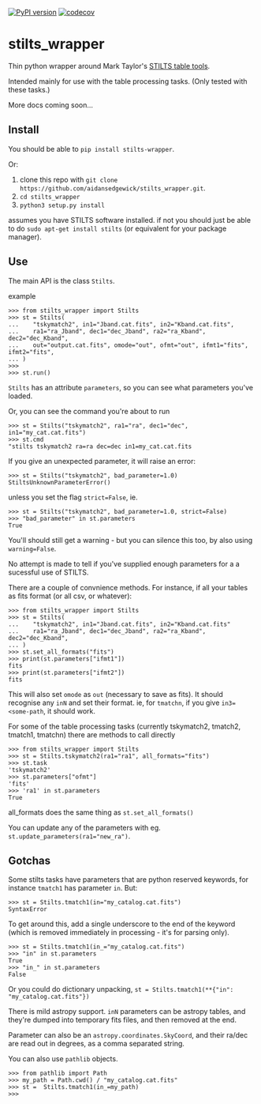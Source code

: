 [![PyPI version](https://badge.fury.io/py/stilts-wrapper.svg)](https://badge.fury.io/py/stilts-wrapper)
[![codecov](https://codecov.io/gh/aidansedgewick/stilts_wrapper/branch/main/graph/badge.svg?token=MZI48732VB)](https://codecov.io/gh/aidansedgewick/stilts_wrapper)

# stilts_wrapper

Thin python wrapper around Mark Taylor's [STILTS table tools](http://www.star.bris.ac.uk/~mbt/stilts/ "STILTS homepage").

Intended mainly for use with the table processing tasks.
(Only tested with these tasks.)

More docs coming soon...

## Install

You should be able to `pip install stilts-wrapper`.

Or:
1) clone this repo with `git clone https://github.com/aidansedgewick/stilts_wrapper.git`.
2) `cd stilts_wrapper`
3) `python3 setup.py install`

assumes you have STILTS software installed. if not you should just be able
to do `sudo apt-get install stilts` (or equivalent for your package manager).

## Use

The main API is the class `Stilts`.

example

```
>>> from stilts_wrapper import Stilts
>>> st = Stilts(
...    "tskymatch2", in1="Jband.cat.fits", in2="Kband.cat.fits",
...    ra1="ra_Jband", dec1="dec_Jband", ra2="ra_Kband", dec2="dec_Kband",
...    out="output.cat.fits", omode="out", ofmt="out", ifmt1="fits", ifmt2="fits",
... )  
>>>
>>> st.run()
```

`Stilts` has an attribute `parameters`, so you can see what 
parameters you've loaded.

Or, you can see the command you're about to run

```
>>> st = Stilts("tskymatch2", ra1="ra", dec1="dec", in1="my_cat.cat.fits")
>>> st.cmd
"stilts tskymatch2 ra=ra dec=dec in1=my_cat.cat.fits
```

If you give an unexpected parameter, it will raise an error:

```
>>> st = Stilts("tskymatch2", bad_parameter=1.0)
StiltsUnknownParameterError()
```

unless you set the flag `strict=False`, ie.
```
>>> st = Stilts("tskymatch2", bad_parameter=1.0, strict=False)
>>> "bad_parameter" in st.parameters
True
```

You'll should still get a warning - but you can silence this too, by also using  `warning=False`.

No attempt is made to tell if you've supplied enough parameters for a
a sucessful use of STILTS.


There are a couple of convnience methods. For instance,
if all your tables as fits format (or all csv, or whatever):

```
>>> from stilts_wrapper import Stilts
>>> st = Stilts(
...    "tskymatch2", in1="Jband.cat.fits", in2="Kband.cat.fits"
...    ra1="ra_Jband", dec1="dec_Jband", ra2="ra_Kband", dec2="dec_Kband",
... )
>>> st.set_all_formats("fits")
>>> print(st.parameters["ifmt1"])
fits
>>> print(st.parameters["ifmt2"])
fits
```

This will also set `omode` as `out` (necessary to save as fits).
It should recognise any `inN` and set their format. 
ie, for `tmatchn`, if you give `in3=<some-path`, it should work.


For some of the table processing tasks (currently tskymatch2, tmatch2, tmatch1, tmatchn) there are methods to call directly

```
>>> from stilts_wrapper import Stilts
>>> st = Stilts.tskymatch2(ra1="ra1", all_formats="fits")
>>> st.task
'tskymatch2'
>>> st.parameters["ofmt"]
'fits'
>>> 'ra1' in st.parameters
True
```

all_formats does the same thing as `st.set_all_formats()`

You can update any of the parameters with eg. `st.update_parameters(ra1="new_ra")`.

## Gotchas

Some stilts tasks have parameters that are python reserved keywords, for instance `tmatch1` has parameter `in`. But:

```
>>> st = Stilts.tmatch1(in="my_catalog.cat.fits")
SyntaxError
```

To get around this, add a single underscore to the end of the keyword 
(which is removed immediately in processing - it's for parsing only).

```
>>> st = Stilts.tmatch1(in_="my_catalog.cat.fits")
>>> "in" in st.parameters
True
>>> "in_" in st.parameters
False
```

Or you could do dictionary unpacking, `st = Stilts.tmatch1(**{"in": "my_catalog.cat.fits"})`

There is mild astropy support.
`inN` parameters can be astropy tables, and they're dumped into temporary
fits files, and then removed at the end.

Parameter can also be an `astropy.coordinates.SkyCoord`, and their ra/dec are
read out in degrees, as a comma separated string.

You can also use `pathlib` objects.

```
>>> from pathlib import Path
>>> my_path = Path.cwd() / "my_catalog.cat.fits"
>>> st =  Stilts.tmatch1(in_=my_path)
>>> 
